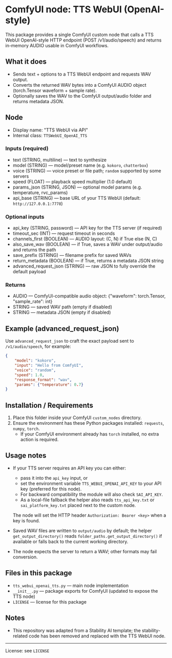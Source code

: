 # ComfyUI node: TTS WebUI (OpenAI-style)

This package provides a single ComfyUI custom node that calls a TTS WebUI OpenAI-style HTTP endpoint (POST /v1/audio/speech) and returns in-memory AUDIO usable in ComfyUI workflows.

<!-- ![workflow example](workflow.png) -->

## What it does

- Sends text + options to a TTS WebUI endpoint and requests WAV output.
- Converts the returned WAV bytes into a ComfyUI AUDIO object (torch.Tensor waveform + sample rate).
- Optionally saves the WAV to the ComfyUI output/audio folder and returns metadata JSON.

## Node

- Display name: "TTS WebUI via API"
- Internal class: `TTSWebUI_OpenAI_TTS`

### Inputs (required)
- text (STRING, multiline) — text to synthesize
- model (STRING) — model/preset name (e.g. `kokoro`, `chatterbox`)
- voice (STRING) — voice preset or file path; `random` supported by some servers
- speed (FLOAT) — playback speed multiplier (1.0 default)
- params_json (STRING, JSON) — optional model params (e.g. temperature, rvc_params)
- api_base (STRING) — base URL of your TTS WebUI (default: `http://127.0.0.1:7778`)

### Optional inputs
- api_key (STRING, password) — API key for the TTS server (if required)
- timeout_sec (INT) — request timeout in seconds
- channels_first (BOOLEAN) — AUDIO layout: (C, N) if True else (N, C)
- also_save_wav (BOOLEAN) — if True, saves a WAV under output/audio and returns the path
- save_prefix (STRING) — filename prefix for saved WAVs
- return_metadata (BOOLEAN) — if True, returns a metadata JSON string
- advanced_request_json (STRING) — raw JSON to fully override the default payload

### Returns
- AUDIO — ComfyUI-compatible audio object: {"waveform": torch.Tensor, "sample_rate": int}
- STRING — saved WAV path (empty if disabled)
- STRING — metadata JSON (empty if disabled)

## Example (advanced_request_json)

Use `advanced_request_json` to craft the exact payload sent to `/v1/audio/speech`, for example:

```json
{
	"model": "kokoro",
	"input": "Hello from ComfyUI",
	"voice": "random",
	"speed": 1.0,
	"response_format": "wav",
	"params": {"temperature": 0.7}
}
```

## Installation / Requirements

1. Place this folder inside your ComfyUI `custom_nodes` directory.
2. Ensure the environment has these Python packages installed: `requests`, `numpy`, `torch`.
	 - If your ComfyUI environment already has `torch` installed, no extra action is required.

## Usage notes

- If your TTS server requires an API key you can either:
	- pass it into the `api_key` input, or
	- set the environment variable `TTS_WEBUI_OPENAI_API_KEY` to your API key (preferred for this node).
	- For backward compatibility the module will also check `SAI_API_KEY`.
	- As a local-file fallback the helper also reads `tts_api_key.txt` or `sai_platform_key.txt` placed next to the custom node.

	The node will set the HTTP header `Authorization: Bearer <key>` when a key is found.
- Saved WAV files are written to `output/audio` by default; the helper `get_output_directory()` reads `folder_paths.get_output_directory()` if available or falls back to the current working directory.
- The node expects the server to return a WAV; other formats may fail conversion.

## Files in this package

- `tts_webui_openai_tts.py` — main node implementation
- `__init__.py` — package exports for ComfyUI (updated to expose the TTS node)
- `LICENSE` — license for this package

## Notes

- This repository was adapted from a Stability AI template; the stability-related code has been removed and replaced with the TTS WebUI node.

---

License: see `LICENSE`

```
